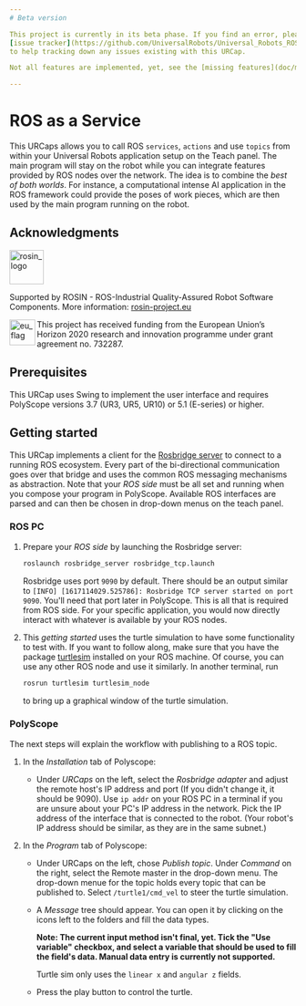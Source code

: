 ```yaml
---
# Beta version

This project is currently in its beta phase. If you find an error, please open an issue in the
[issue tracker](https://github.com/UniversalRobots/Universal_Robots_ROS_as_a_Service_URCap/issues)
to help tracking down any issues existing with this URCap.

Not all features are implemented, yet, see the [missing features](doc/missing_features.md) list.

---
```

# ROS as a Service

This URCaps allows you to call ROS `services`, `actions` and use `topics`
from within your Universal Robots application setup on the Teach panel. The main program will stay on the robot while
you can integrate features provided by ROS nodes over the network.
The idea is to combine the _best of both worlds_.
For instance, a computational intense AI application in the ROS
framework could provide the poses of work pieces, which are then used by the
main program running on the robot.

## Acknowledgments
<!--
    ROSIN acknowledgement from the ROSIN press kit
    @ https://github.com/rosin-project/press_kit
-->

<a href="http://rosin-project.eu">
  <img src="http://rosin-project.eu/wp-content/uploads/rosin_ack_logo_wide.png"
       alt="rosin_logo" height="60" >
</a>

Supported by ROSIN - ROS-Industrial Quality-Assured Robot Software Components.
More information: <a href="http://rosin-project.eu">rosin-project.eu</a>

<img src="http://rosin-project.eu/wp-content/uploads/rosin_eu_flag.jpg"
     alt="eu_flag" height="45" align="left" >

This project has received funding from the European Union’s Horizon 2020
research and innovation programme under grant agreement no. 732287.


## Prerequisites
This URCap uses Swing to implement the user interface and requires
PolyScope versions 3.7 (UR3, UR5, UR10) or 5.1 (E-series) or higher.


## Getting started
This URCap implements a client for the [Rosbridge server](http://wiki.ros.org/rosbridge_server) to
connect to a running ROS ecosystem.
Every part of the bi-directional communication goes over that bridge and uses
the common ROS messaging mechanisms as abstraction.
Note that your _ROS side_ must be all set and running when you compose your program in
PolyScope. Available ROS interfaces are parsed and can then be chosen in drop-down menus on the teach panel.


### ROS PC
1. Prepare your _ROS side_ by launching the Rosbridge server:
    ```bash
    roslaunch rosbridge_server rosbridge_tcp.launch
    ```
    Rosbridge uses port `9090` by default. There should be an output similar to `[INFO] [1617114029.525786]: Rosbridge TCP server started on port 9090`.
    You'll need that port later in PolyScope.
    This is all that is required from ROS side.
    For your specific application, you would now directly interact with whatever is available by your ROS nodes.

2. This _getting started_ uses the turtle simulation to have some functionality to test with.
If you want to follow along, make sure that you have the package [turtlesim](http://wiki.ros.org/turtlesim)
installed on your ROS machine. Of course, you can use any other ROS node and use it similarly.
In another terminal, run

    ```bash
    rosrun turtlesim turtlesim_node
    ```
    to bring up a graphical window of the turtle simulation.


### PolyScope
The next steps will explain the workflow with publishing to a ROS topic.

1. In the _Installation_ tab of Polyscope:

	* Under _URCaps_ on the left, select the _Rosbridge adapter_ and adjust the remote host's IP address and port (If you didn't change it, it should be 9090).
        Use `ip addr` on your ROS PC in a terminal if you are unsure about your PC's IP address in the network. Pick the IP address
        of the interface that is connected to the robot. (Your robot's IP address should be similar, as they are in the same subnet.)


1. In the _Program_ tab of Polyscope:

	* Under URCaps on the left, chose _Publish topic_. Under _Command_ on the right, select the Remote master in the drop-down menu.
        The drop-down menue for the topic holds every topic that can be published to.
        Select `/turtle1/cmd_vel` to steer the turtle simulation.

	* A _Message_ tree should appear. You can open it by clicking on the icons left to the
          folders and fill the data types.

        **Note: The current input method isn't final, yet. Tick the "Use variable" checkbox,
          and select a variable that should be used to fill the field's data. Manual data entry is
          currently not supported.**

        Turtle sim only uses the `linear x` and `angular z` fields.

	* Press the play button to control the turtle.

